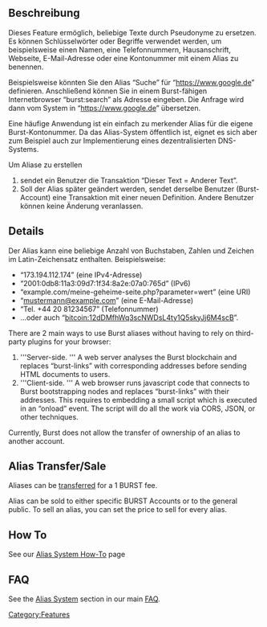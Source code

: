 <languages/>

Beschreibung
------------

Dieses Feature ermöglich, beliebige Texte durch Pseudonyme zu ersetzen. Es können Schlüsselwörter oder Begriffe verwendet werden, um beispielsweise einen Namen, eine Telefonnummern, Hausanschrift, Webseite, E-Mail-Adresse oder eine Kontonummer mit einem Alias zu benennen.

Beispielsweise könnten Sie den Alias “Suche” für “<https://www.google.de>” definieren. Anschließend können Sie in einem Burst-fähigen Internetbrowser “burst:search” als Adresse eingeben. Die Anfrage wird dann vom System in “<https://www.google.de>” übersetzen.

Eine häufige Anwendung ist ein einfach zu merkender Alias für die eigene Burst-Kontonummer. Da das Alias-System öffentlich ist, eignet es sich aber zum Beispiel auch zur Implementierung eines dezentralisierten DNS-Systems.

Um Aliase zu erstellen

1.  sendet ein Benutzer die Transaktion “Dieser Text = Anderer Text”.
2.  Soll der Alias später geändert werden, sendet derselbe Benutzer (Burst-Account) eine Transaktion mit einer neuen Definition. Andere Benutzer können keine Änderung veranlassen.

Details
-------

Der Alias kann eine beliebige Anzahl von Buchstaben, Zahlen und Zeichen im Latin-Zeichensatz enthalten. Beispielsweise:

-   “173.194.112.174” (eine IPv4-Adresse)
-   “2001:0db8:11a3:09d7:1f34:8a2e:07a0:765d” (IPv6)
-   “example.com/meine-geheime-seite.php?parameter=wert” (eine URI)
-   “mustermann@example.com” (eine E-Mail-Adresse)
-   “Tel. +44 20 81234567” (Telefonnummer)
-   ...oder auch “<bitcoin:12dDMfhWq3scNWDsL4ty1Q5skyJj6M4scB>”.

There are 2 main ways to use Burst aliases without having to rely on third-party plugins for your browser:

1.  '''Server-side. ''' A web server analyses the Burst blockchain and replaces “burst-links” with corresponding addresses before sending HTML documents to users.
2.  '''Client-side. ''' A web browser runs javascript code that connects to Burst bootstrapping nodes and replaces “burst-links” with their addresses. This requires to embedding a small script which is executed in an “onload” event. The script will do all the work via CORS, JSON, or other techniques.

Currently, Burst does not allow the transfer of ownership of an alias to another account.

Alias Transfer/Sale
-------------------

Aliases can be [transferred](how-to-createalias.md) for a 1 BURST fee.

Alias can be sold to either specific BURST Accounts or to the general public. To sell an alias, you can set the price to sell for every alias.

How To
------

See our [Alias System How-To](how-to-alias.md) page

FAQ
---

See the [Alias System](faq-the-burst-alias-system.md) section in our main [FAQ](faq.md).

<Category:Features>
